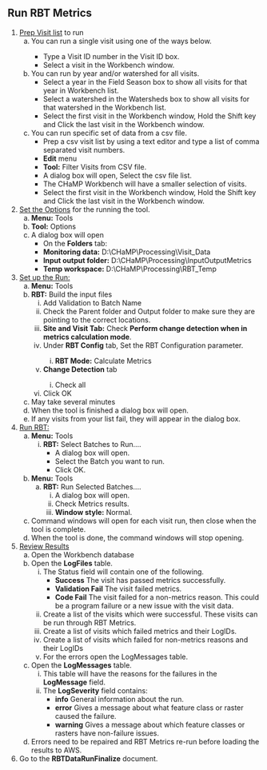 <h2>Run RBT Metrics</h2>
<ol type = "1">
	<li><u>Prep Visit list</u> to run
		<ol type = "a">
			<li>You can run a single visit using one of the ways below.</li>
				<ul>
					<li>Type a Visit ID number in the Visit ID box.</li>
					<li>Select a visit in the Workbench window.</li>
				</ul>
			<li>You can run by year and/or watershed for all visits.
				<ul>
					<li>Select a year in the Field Season box to show all visits for that year in Workbench list.</li>
					<li>Select a watershed in the Watersheds box to show all visits for that watershed in the Workbench list.</li>
					<li>Select the first visit in the Workbench window, Hold the Shift key and Click the last visit in the Workbench window.</li>
				</ul>
			<li>You can run specific set of data from a csv file.
				<ul>
					<li>Prep a csv visit list by using a text editor and type a list of comma separated visit numbers.</li>
					<li><strong>Edit</strong> menu</li>
					<li><strong>Tool:</strong> Filter Visits from CSV file.</li>
					<li>A dialog box will open, Select the csv file list.</li>
					<li>The CHaMP Workbench will have a smaller selection of visits.</li>
					<li>Select the first visit in the Workbench window, Hold the Shift key and Click the last visit in the Workbench window.</li>
				</ul>
		</ol>
	<li><u>Set the Options</u> for the running the tool.
		<ol type = "a">
			<li><strong>Menu:</strong> Tools</li>
			<li><strong>Tool:</strong> Options</li>
			<li>A dialog box will open
				<ul>
					<li>On the <strong>Folders</strong> tab:</li>
					<li><strong>Monitoring data:</strong> D:\CHaMP\Processing\Visit_Data</li>
					<li><strong>Input output folder:</strong> D:\CHaMP\Processing\InputOutputMetrics</li>
					<li><strong>Temp workspace:</strong> D:\CHaMP\Processing\RBT_Temp</li>
				</ul>
		</ol>
	<li><u>Set up the Run:</u>
		<ol type = "a">
			<li><strong>Menu:</strong> Tools</li>
			<li><strong>RBT:</strong> Build the input files
				<ol type = "i">
					<li>Add Validation to Batch Name</li>
					<li>Check the Parent folder and Output folder to make sure they are pointing to the correct locations.</li>
					<li><strong>Site and Visit Tab:</strong> Check <strong>Perform change detection when in metrics calculation mode</strong>.</li>
					<li>Under <strong>RBT Config</strong> tab, Set the RBT Configuration parameter.</li>
						<ol type = "i">
							<li><strong>RBT Mode:</strong> Calculate Metrics</li>
						</ol>
					<li><strong>Change Detection</strong> tab</li>
						<ol type = "i">
							<li>Check all</li>
						</ol>
					<li>Click OK</li>
				</ol>
			<li>May take several minutes</li>
			<li>When the tool is finished a dialog box will open.</li>
			<li>If any visits from your list fail, they will appear in the dialog box.</li>
		</ol>
	<li><u>Run RBT:</u> 
		<ol type = "a">
			<li><strong>Menu:</strong> Tools
				<ol type = "i">
					<li><strong>RBT:</strong> Select Batches to Run....
						<ul>
							<li>A dialog box will open.</li>
							<li>Select the Batch you want to run.</li>
							<li>Click OK.</li>
						</ul>
				</ol>
			<li><strong>Menu:</strong> Tools
				<ol type = "a">
					<li><strong>RBT:</strong> Run Selected Batches....
						<ol type = "i">
							<li>A dialog box will open.</li>
							<li>Check Metrics results.</li>
							<li><strong>Window style:</strong> Normal.</li>
						</ol>
				</ol>
			<li>Command windows will open for each visit run, then close when the tool is complete.</li>
			<li>When the tool is done, the command windows will stop opening.</li>
		</ol>
	<li><u>Review Results</u>
		<ol type = "a">
			<li>Open the Workbench database</li>
			<li>Open the <strong>LogFiles</strong> table.
				<ol type = "i">
					<li>The Status field will contain one of the following.
						<ul>
							<li><strong>Success</strong> The visit has passed metrics successfully.</li>
							<li><strong>Validation Fail</strong> The visit failed metrics.</li>
							<li><strong>Code Fail</strong> The visit failed for a non-metrics reason. This could be a program failure or a new issue with the visit data.</li>
						</ul>
					<li>Create a list of the visits which were successful. These visits can be run through RBT Metrics.</li>
					<li>Create a list of visits which failed metrics and their LogIDs.</li>
					<li>Create a list of visits which failed for non-metrics reasons and their LogIDs</li>
					<li>For the errors open the LogMessages table.</li>		
				</ol>	
			<li>Open the <strong>LogMessages</strong> table.
				<ol type = "i">
					<li>This table will have the reasons for the failures in the <strong>LogMessage</strong> field.</li>
					<li>The <strong>LogSeverity</strong> field contains:
						<ul>
							<li><strong>info</strong> General information about the run.</li>
							<li><strong>error</strong> Gives a message about what feature class or raster caused the failure.</li>
							<li><strong>warning</strong> Gives a message about which feature classes or rasters have non-failure issues.</li>
						</ul>
				</ol>
			<li>Errors need to be repaired and RBT Metrics re-run before loading the results to AWS.</li>
		</ol>
	<li>Go to the <strong>RBTDataRunFinalize</strong> document.</li>
</ol>